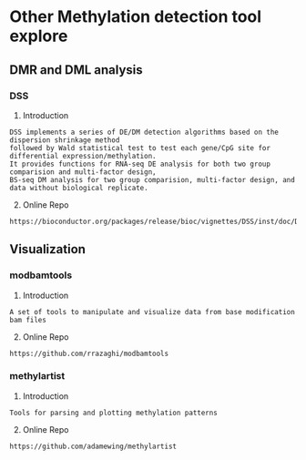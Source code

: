 # Other Methylation detection tool explore
## DMR and DML analysis
### DSS
1. Introduction
```
DSS implements a series of DE/DM detection algorithms based on the dispersion shrinkage method
followed by Wald statistical test to test each gene/CpG site for differential expression/methylation.
It provides functions for RNA-seq DE analysis for both two group comparision and multi-factor design,
BS-seq DM analysis for two group comparision, multi-factor design, and data without biological replicate.
```
2. Online Repo
```
https://bioconductor.org/packages/release/bioc/vignettes/DSS/inst/doc/DSS.html
```
## Visualization
### modbamtools
1. Introduction
```
A set of tools to manipulate and visualize data from base modification bam files
```
2. Online Repo
```
https://github.com/rrazaghi/modbamtools
```
### methylartist
1. Introduction
```
Tools for parsing and plotting methylation patterns
```
2. Online Repo
```
https://github.com/adamewing/methylartist
```
